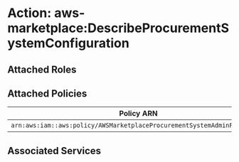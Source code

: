 # Action: aws-marketplace:DescribeProcurementSystemConfiguration

## Attached Roles

## Attached Policies

| Policy ARN | Policy Name |
|------------|-------------|
| `arn:aws:iam::aws:policy/AWSMarketplaceProcurementSystemAdminFullAccess` | [AWSMarketplaceProcurementSystemAdminFullAccess](../policies.md#awsmarketplaceprocurementsystemadminfullaccess) |

## Associated Services

